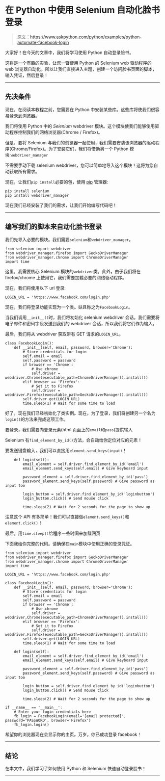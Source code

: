 # 在 Python 中使用 Selenium 自动化脸书登录

> 原文：<https://www.askpython.com/python/examples/python-automate-facebook-login>

大家好！在今天的文章中，我们将学习使用 Python 自动登录脸书。

这将是一个有趣的实验，让您一瞥使用 Python 的 Selenium web 驱动程序的 web 浏览器自动化。所以让我们直接进入主题，创建一个访问脸书页面的脚本，输入凭证，然后登录！

* * *

## 先决条件

现在，在阅读本教程之前，您需要在 Python 中安装某些库。这些库将使我们很容易登录到浏览器。

我们将使用 Python 中的 *Selenium* webdriver 模块。这个模块使我们能够使用驱动程序控制我们的网络浏览器(Chrome / Firefox)。

但是，要将 Selenium 与我们的浏览器一起使用，我们需要安装该浏览器的驱动程序(Chrome/Firefox)。为了安装它们，我们将借助另一个 Python 模块:`webdriver_manager`

不需要手动下载 selenium webdriver，您可以简单地导入这个模块！这将为您自动获取所有需求。

现在，让我们`pip install`必要的包，使用 [pip](https://www.askpython.com/python-modules/python-pip) 管理器:

```
pip install selenium
pip install webdriver_manager

```

现在我们已经安装了我们的需求，让我们开始编写代码吧！

* * *

## 编写我们的脚本来自动化脸书登录

我们先导入必要的模块。我们需要`selenium`和`webdriver_manager`。

```
from selenium import webdriver
from webdriver_manager.firefox import GeckoDriverManager
from webdriver_manager.chrome import ChromeDriverManager
import time

```

这里，我需要核心 Selenium 模块的`webdriver`类。此外，由于我们将在 firefox/chrome 上使用它，我们需要加载必要的网络驱动程序。

现在，我们将使用以下 url 登录:

```
LOGIN_URL = 'https://www.facebook.com/login.php'

```

现在，我们将登录功能实现为一个类。姑且称之为`FacebookLogin`。

当我们调用`__init__()`时，我们将初始化 selenium webdriver 会话。我们需要将电子邮件和密码字段发送到我们的 webdriver 会话，所以我们将它们作为输入。

最后，我们将从 webdriver 获取带有 GET 请求的`LOGIN_URL`。

```
class FacebookLogin():
    def __init__(self, email, password, browser='Chrome'):
        # Store credentials for login
        self.email = email
        self.password = password
        if browser == 'Chrome':
            # Use chrome
            self.driver = webdriver.Chrome(executable_path=ChromeDriverManager().install())
        elif browser == 'Firefox':
            # Set it to Firefox
            self.driver = webdriver.Firefox(executable_path=GeckoDriverManager().install())
        self.driver.get(LOGIN_URL)
        time.sleep(1) # Wait for some time to load

```

好了，现在我们已经初始化了类实例。现在，为了登录，我们将创建另一个名为`login()`的方法来完成这项工作。

要登录，我们需要向登录元素(html 页面上的`email`和`pass`)提供输入

Selenium 有`find_element_by_id()`方法，会自动给你定位对应的元素！

要发送键盘输入，我们可以直接用`element.send_keys(input)`！

```
    def login(self):
        email_element = self.driver.find_element_by_id('email')
        email_element.send_keys(self.email) # Give keyboard input

        password_element = self.driver.find_element_by_id('pass')
        password_element.send_keys(self.password) # Give password as input too

        login_button = self.driver.find_element_by_id('loginbutton')
        login_button.click() # Send mouse click

        time.sleep(2) # Wait for 2 seconds for the page to show up

```

注意这个 API 有多简单！我们可以直接做`element.send_keys()`和`element.click()`！

最后，用`time.sleep()`给程序一些时间来加载网页

下面我给你完整的代码。请确保在`main`模块中使用正确的登录凭证。

```
from selenium import webdriver
from webdriver_manager.firefox import GeckoDriverManager
from webdriver_manager.chrome import ChromeDriverManager
import time

LOGIN_URL = 'https://www.facebook.com/login.php'

class FacebookLogin():
    def __init__(self, email, password, browser='Chrome'):
        # Store credentials for login
        self.email = email
        self.password = password
        if browser == 'Chrome':
            # Use chrome
            self.driver = webdriver.Chrome(executable_path=ChromeDriverManager().install())
        elif browser == 'Firefox':
            # Set it to Firefox
            self.driver = webdriver.Firefox(executable_path=GeckoDriverManager().install())
        self.driver.get(LOGIN_URL)
        time.sleep(1) # Wait for some time to load

    def login(self):
        email_element = self.driver.find_element_by_id('email')
        email_element.send_keys(self.email) # Give keyboard input

        password_element = self.driver.find_element_by_id('pass')
        password_element.send_keys(self.password) # Give password as input too

        login_button = self.driver.find_element_by_id('loginbutton')
        login_button.click() # Send mouse click

        time.sleep(2) # Wait for 2 seconds for the page to show up

if __name__ == '__main__':
    # Enter your login credentials here
    fb_login = FacebookLogin(email='[email protected]', password='PASSWORD', browser='Firefox')
    fb_login.login()

```

希望你的浏览器现在会显示你的主页。万岁，你已成功登录 facebook！

* * *

## 结论

在本文中，我们学习了如何使用 Python 和 Selenium 快速自动登录脸书！

* * *